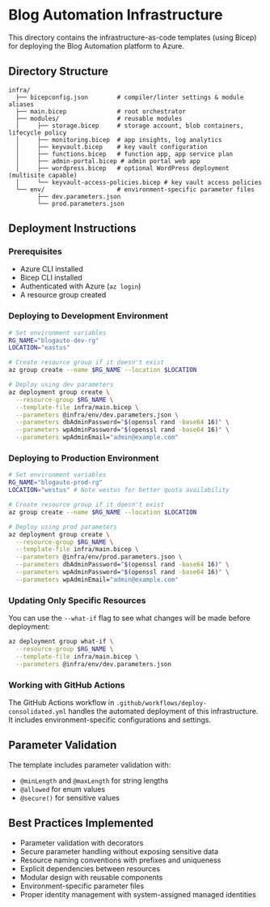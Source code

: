 # Blog Automation Infrastructure

This directory contains the infrastructure-as-code templates (using Bicep) for deploying the Blog Automation platform to Azure.

## Directory Structure

```
infra/
  ├── bicepconfig.json        # compiler/linter settings & module aliases
  ├── main.bicep              # root orchestrator
  ├── modules/                # reusable modules
  │     ├── storage.bicep     # storage account, blob containers, lifecycle policy
  │     ├── monitoring.bicep  # app insights, log analytics
  │     ├── keyvault.bicep    # key vault configuration
  │     ├── functions.bicep   # function app, app service plan
  │     ├── admin-portal.bicep # admin portal web app
  │     ├── wordpress.bicep   # optional WordPress deployment (multisite capable)
  │     └── keyvault-access-policies.bicep # key vault access policies
  └── env/                    # environment-specific parameter files
        ├── dev.parameters.json
        └── prod.parameters.json
```

## Deployment Instructions

### Prerequisites

- Azure CLI installed
- Bicep CLI installed
- Authenticated with Azure (`az login`)
- A resource group created

### Deploying to Development Environment

```bash
# Set environment variables
RG_NAME="blogauto-dev-rg"
LOCATION="eastus"

# Create resource group if it doesn't exist
az group create --name $RG_NAME --location $LOCATION

# Deploy using dev parameters
az deployment group create \
  --resource-group $RG_NAME \
  --template-file infra/main.bicep \
  --parameters @infra/env/dev.parameters.json \
  --parameters dbAdminPassword="$(openssl rand -base64 16)" \
  --parameters wpAdminPassword="$(openssl rand -base64 16)" \
  --parameters wpAdminEmail="admin@example.com"
```

### Deploying to Production Environment

```bash
# Set environment variables
RG_NAME="blogauto-prod-rg"
LOCATION="westus" # Note westus for better quota availability

# Create resource group if it doesn't exist
az group create --name $RG_NAME --location $LOCATION

# Deploy using prod parameters
az deployment group create \
  --resource-group $RG_NAME \
  --template-file infra/main.bicep \
  --parameters @infra/env/prod.parameters.json \
  --parameters dbAdminPassword="$(openssl rand -base64 16)" \
  --parameters wpAdminPassword="$(openssl rand -base64 16)" \
  --parameters wpAdminEmail="admin@example.com"
```

### Updating Only Specific Resources

You can use the `--what-if` flag to see what changes will be made before deployment:

```bash
az deployment group what-if \
  --resource-group $RG_NAME \
  --template-file infra/main.bicep \
  --parameters @infra/env/dev.parameters.json
```

### Working with GitHub Actions

The GitHub Actions workflow in `.github/workflows/deploy-consolidated.yml` handles the automated deployment of this infrastructure. It includes environment-specific configurations and settings.

## Parameter Validation

The template includes parameter validation with:
- `@minLength` and `@maxLength` for string lengths
- `@allowed` for enum values
- `@secure()` for sensitive values

## Best Practices Implemented

- Parameter validation with decorators
- Secure parameter handling without exposing sensitive data
- Resource naming conventions with prefixes and uniqueness
- Explicit dependencies between resources
- Modular design with reusable components
- Environment-specific parameter files
- Proper identity management with system-assigned managed identities